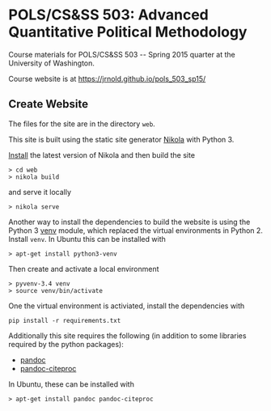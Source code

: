 # POLS/CS&SS 503: Advanced Quantitative Political Methodology

Course materials for POLS/CS&SS 503 -- Spring 2015 quarter at the University of Washington.

Course website is at https://jrnold.github.io/pols_503_sp15/

## Create Website

The files for the site are in the directory `web`.

This site is built using the static site generator [Nikola](http://getnikola.com/) with Python 3. 

[Install](http://getnikola.com/handbook.html#installing-nikola) the latest version of Nikola and then build the site

```console
> cd web
> nikola build
```
and serve it locally
```console
> nikola serve
```

Another way to install the dependencies to build the website is using the Python 3 [venv](https://docs.python.org/3/library/venv.html) module, which replaced the virtual environments in Python 2.
Install `venv`. In Ubuntu this can be installed with
```console
> apt-get install python3-venv
```
Then create and activate a local environment
```
> pyvenv-3.4 venv
> source venv/bin/activate
```
One the virtual environment is activiated, install the dependencies with
```
pip install -r requirements.txt
```

Additionally this site requires the following (in addition to some libraries required by the python packages):

- [pandoc](http://johnmacfarlane.net/pandoc/)
- [pandoc-citeproc](https://github.com/jgm/pandoc-citeproc)

In Ubuntu, these can be installed with
```console
> apt-get install pandoc pandoc-citeproc
```

